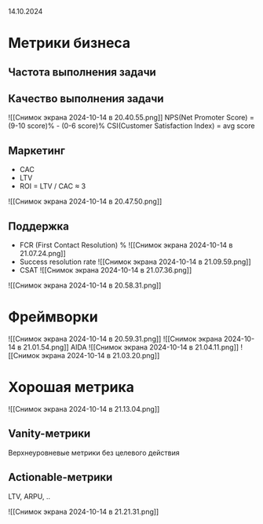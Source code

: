 14.10.2024

# Метрики бизнеса
## Частота выполнения задачи
## Качество выполнения задачи
![[Снимок экрана 2024-10-14 в 20.40.55.png]]
NPS(Net Promoter Score) = (9-10 score)% - (0-6 score)%
CSI(Customer Satisfaction Index) = avg score
## Маркетинг 
- CAC
- LTV
- ROI = LTV / CAC $\approx$ 3

![[Снимок экрана 2024-10-14 в 20.47.50.png]]
## Поддержка
- FCR (First Contact Resolution) %
![[Снимок экрана 2024-10-14 в 21.07.24.png]]
- Success resolution rate
![[Снимок экрана 2024-10-14 в 21.09.59.png]]
- CSAT
![[Снимок экрана 2024-10-14 в 21.07.36.png]]

![[Снимок экрана 2024-10-14 в 20.58.31.png]]

# Фреймворки
![[Снимок экрана 2024-10-14 в 20.59.31.png]]
![[Снимок экрана 2024-10-14 в 21.01.54.png]]
AIDA
![[Снимок экрана 2024-10-14 в 21.04.11.png]]
![[Снимок экрана 2024-10-14 в 21.03.20.png]]

# Хорошая метрика
![[Снимок экрана 2024-10-14 в 21.13.04.png]]

## Vanity-метрики
Верхнеуровневые метрики без целевого действия

## Actionable-метрики
LTV, ARPU, ..

![[Снимок экрана 2024-10-14 в 21.21.31.png]]